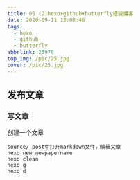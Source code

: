 ```yaml
---
title: 05 (2)hexo+github+butterfly搭建博客
date: 2020-09-11 13:08:46
tags:
  - hexo
  - github
  - butterfly
abbrlink: 25978
top_img: /pic/25.jpg
cover: /pic/25.jpg
---
```

## 发布文章

### 写文章

创建一个文章 
```
source/_post中打开markdown文件，编辑文章
hexo new newpapername
hexo clean
hexo g
hexo d
```